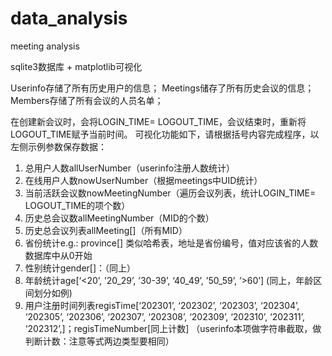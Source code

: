 # data_analysis
meeting analysis

sqlite3数据库 + matplotlib可视化


Userinfo存储了所有历史用户的信息；
Meetings储存了所有历史会议的信息；
Members存储了所有会议的人员名单；

在创建新会议时，会将LOGIN_TIME= LOGOUT_TIME，会议结束时，重新将LOGOUT_TIME赋予当前时间。
可视化功能如下，请根据括号内容完成程序，以左侧示例参数保存数据：
   1.	总用户人数allUserNumber（userinfo注册人数统计）
   2.	在线用户人数nowUserNumber（根据meetings中UID统计）
   3.	当前活跃会议数nowMeetingNumber（遍历会议列表，统计LOGIN_TIME= LOGOUT_TIME的项个数）
   4.	历史总会议数allMeetingNumber（MID的个数）
   5.	历史总会议列表allMeeting[]（所有MID）
   6.	省份统计e.g.: province[]  类似哈希表，地址是省份编号，值对应该省的人数  数据库中从0开始
   7.	性别统计gender[]：（同上）
   8.	年龄统计age[‘<20’, ’20_29’, ’30-39’, ‘40_49’, ’50_59’, ’>60’] (同上，年龄区间划分如例)
   9.	用户注册时间列表regisTime[‘202301’, ‘202302’, ‘202303’, ‘202304’, ‘202305’, ‘202306’, ‘202307’, ‘202308’, ‘202309’, ‘202310’, ‘202311’, ‘202312’,]；regisTimeNumber[同上计数] （userinfo本项做字符串截取，做判断计数：注意等式两边类型要相同）
